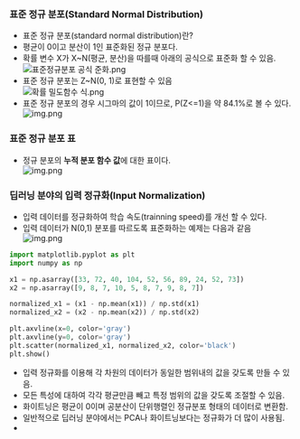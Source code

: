 ### 표준 정규 분포(Standard Normal Distribution)
- 표준 정규 분포(standard normal distribution)란?
- 평균이 0이고 분산이 1인 표준화된 정규 분포다.
- 확률 변수 X가 X~N(평균, 분산)을 따를때 아래의 공식으로 표준화 할 수 있음.<br>![표준정규분포 공식 준화.png](https://github.com/dev-jay-yong/TIL-TID-TIW/blob/main/TIL/AI/math/image/%ED%91%9C%EC%A4%80%EC%A0%95%ED%91%9C%EA%B7%9C%EB%B6%84%ED%8F%AC%20%EA%B3%B5%EC%8B%9D%20%ED%91%9C%EC%A4%80%ED%99%94.png?raw=true)
- 표준 정규 분포는 Z~N(0, 1)로 표현할 수 있음 <br>![확률 밀도함수 식.png](https://github.com/dev-jay-yong/TIL-TID-TIW/blob/main/TIL/AI/math/image/%ED%99%95%EB%A5%A0%20%EB%B0%80%EB%8F%84%ED%95%A8%EC%88%98%20%EC%8B%9D.png?raw=true)
- 표준 정규 분포의 경우 시그마의 값이 1이므로, P(Z<=1)을 약 84.1%로 볼 수 있다.<br>![img.png](https://github.com/dev-jay-yong/TIL-TID-TIW/blob/main/TIL/AI/math/image/%ED%91%9C%EC%A4%80%20%EC%A0%95%EA%B7%9C%20%EB%B6%84%ED%8F%AC%20%ED%99%95%EB%A5%A0.png?raw=true)

### 표준 정규 분포 표
- 정규 분포의 **누적 분포 함수 값**에 대한 표이다.<br>![img.png](https://github.com/dev-jay-yong/TIL-TID-TIW/blob/main/TIL/AI/math/image/%ED%91%9C%EC%A4%80%EC%A0%95%EA%B7%9C%EB%B6%84%ED%8F%AC%ED%91%9C.png?raw=true)

### 딥러닝 분야의 입력 정규화(Input Normalization)
- 입력 데이터를 정규화하여 학습 속도(trainning speed)를 개선 할 수 있다.
- 입력 데이터가 N(0,1) 분포를 따르도록 표준화하는 예제는 다음과 같음<br>![img.png](https://github.com/dev-jay-yong/TIL-TID-TIW/blob/main/TIL/AI/math/image/%EC%9E%85%EB%A0%A5%EB%8D%B0%EC%9D%B4%ED%84%B0%20%ED%91%9C%EC%A4%80%ED%99%94.png?raw=true)

```python
import matplotlib.pyplot as plt
import numpy as np

x1 = np.asarray([33, 72, 40, 104, 52, 56, 89, 24, 52, 73])
x2 = np.asarray([9, 8, 7, 10, 5, 8, 7, 9, 8, 7])

normalized_x1 = (x1 - np.mean(x1)) / np.std(x1)
normalized_x2 = (x2 - np.mean(x2)) / np.std(x2)

plt.axvline(x=0, color='gray')
plt.axvline(y=0, color='gray')
plt.scatter(normalized_x1, normalized_x2, color='black')
plt.show()
```
- 입력 정규화를 이용해 각 차원의 데이터가 동일한 범위내의 값을 갖도록 만들 수 있음.
- 모든 특성에 대하여 각각 평균만큼 빼고 특정 범위의 값을 갖도록 조절할 수 있음.
- 화이트닝은 평균이 0이며 공분산이 단위행렬인 정규분포 형태의 데이터로 변환함.
- 일반적으로 딥러닝 분야에서는 PCA나 화이트닝보다는 정규화가 더 많이 사용됨.
- 